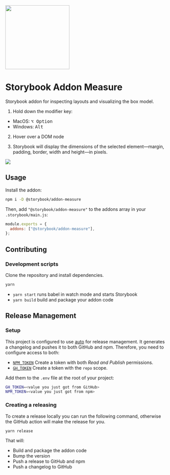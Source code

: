 <img src="https://user-images.githubusercontent.com/42671/119589951-dbcd9600-bda1-11eb-9227-078f3cfc1e74.png" width="200" height="200">

# Storybook Addon Measure

Storybook addon for inspecting layouts and visualizing the box model.

1. Hold down the modifier key:

- MacOS: <kbd>⌥ Option</kbd>
- Windows: <kbd>Alt</kbd>

2. Hover over a DOM node

3. Storybook will display the dimensions of the selected element—margin, padding, border, width and height—in pixels.

![](https://user-images.githubusercontent.com/42671/119589961-dff9b380-bda1-11eb-9550-7ae28bc70bf4.gif)

## Usage

Install the addon:

```sh
npm i -D @storybook/addon-measure
```

Then, add `"@storybook/addon-measure"` to the addons array in your `.storybook/main.js`:

```js
module.exports = {
  addons: ["@storybook/addon-measure"],
};
```

## Contributing

### Development scripts

Clone the repository and install dependencies.

```sh
yarn
```

- `yarn start` runs babel in watch mode and starts Storybook
- `yarn build` build and package your addon code

## Release Management

### Setup

This project is configured to use [auto](https://github.com/intuit/auto) for release management. It generates a changelog and pushes it to both GitHub and npm. Therefore, you need to configure access to both:

- [`NPM_TOKEN`](https://docs.npmjs.com/creating-and-viewing-access-tokens#creating-access-tokens) Create a token with both _Read and Publish_ permissions.
- [`GH_TOKEN`](https://github.com/settings/tokens) Create a token with the `repo` scope.

Add them to the `.env` file at the root of your project:

```bash
GH_TOKEN=<value you just got from GitHub>
NPM_TOKEN=<value you just got from npm>
```

### Creating a releasing

To create a release locally you can run the following command, otherwise the GitHub action will make the release for you.

```sh
yarn release
```

That will:

- Build and package the addon code
- Bump the version
- Push a release to GitHub and npm
- Push a changelog to GitHub
